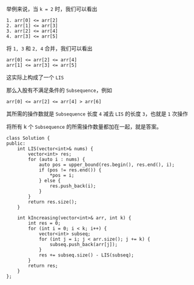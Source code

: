 举例来说，当 `k = 2` 时，我们可以看出

```
1. arr[0] <= arr[2]
2. arr[1] <= arr[3]
3. arr[2] <= arr[4]
4. arr[3] <= arr[5]
```

将 `1, 3` 和 `2, 4` 合并，我们可以看出

```
arr[0] <= arr[2] <= arr[4]
arr[1] <= arr[3] <= arr[5]
```

这实际上构成了一个 `LIS`

那么入股有不满足条件的 `Subsequence`，例如

```
arr[0] <= arr[2] <= arr[4] > arr[6]
```

其所需的操作数就是 `Subsequence` 长度 `4` 减去 `LIS` 的长度 `3`，也就是 `1` 次操作

将所有 k 个 `Subsequence` 的所需操作数量都加在一起，就是答案。

```
class Solution {
public:
    int LIS(vector<int>& nums) {
        vector<int> res;
        for (auto i : nums) {
            auto pos = upper_bound(res.begin(), res.end(), i);
            if (pos != res.end()) {
                *pos = i;
            } else {
                res.push_back(i);
            }
        }
        return res.size();
    }
    
    int kIncreasing(vector<int>& arr, int k) {
        int res = 0;
        for (int i = 0; i < k; i++) {
            vector<int> subseq;
            for (int j = i; j < arr.size(); j += k) {
                subseq.push_back(arr[j]);
            }
            res += subseq.size() - LIS(subseq);
        }
        return res;
    }
};
```